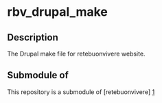 rbv_drupal_make
===============

Description
-----------
The Drupal make file for retebuonvivere website.

Submodule of
------------
This repository is a submodule of [retebuonvivere] [1]

[1]: https://github.com/fonzy85vr/retebuonvivere
